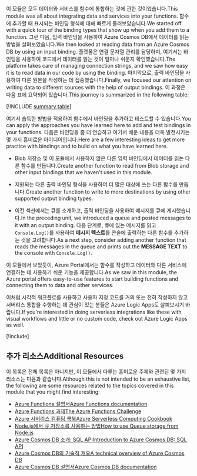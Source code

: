 <span data-ttu-id="b43b8-101">이 모듈은 모두 데이터와 서비스를 함수에 통합하는 것에 관한 것이었습니다.</span><span class="sxs-lookup"><span data-stu-id="b43b8-101">This module was all about integrating data and services into your functions.</span></span> <span data-ttu-id="b43b8-102">함수에 추가할 때 표시되는 바인딩 형식에 대해 빠르게 둘러보았습니다.</span><span class="sxs-lookup"><span data-stu-id="b43b8-102">We started off with a quick tour of the binding types that show up when you add them to a function.</span></span> <span data-ttu-id="b43b8-103">그런 다음, 입력 바인딩을 사용하여 Azure Cosmos DB에서 데이터를 읽는 방법을 살펴보았습니다.</span><span class="sxs-lookup"><span data-stu-id="b43b8-103">We then looked at reading data from an Azure Cosmos DB by using an input binding.</span></span> <span data-ttu-id="b43b8-104">플랫폼은 연결 문자열 관리를 담당하며, 여기서는 바인딩을 사용하여 코드에서 데이터를 읽는 것이 얼마나 쉬운지 확인했습니다.</span><span class="sxs-lookup"><span data-stu-id="b43b8-104">The platform takes care of managing connection strings, and we saw how easy it is to read data in our code by using the binding.</span></span> <span data-ttu-id="b43b8-105">마지막으로, 출력 바인딩을 사용하여 다른 원본을 작성하는 데 집중했습니다.</span><span class="sxs-lookup"><span data-stu-id="b43b8-105">Finally, we focused our attention on writing data to different sources with the help of output bindings.</span></span> <span data-ttu-id="b43b8-106">이 과정은 다음 표에 요약되어 있습니다.</span><span class="sxs-lookup"><span data-stu-id="b43b8-106">This journey is summarized in the following table:</span></span>

[!INCLUDE [summary table](./summary-table.md)]

<span data-ttu-id="b43b8-107">여기서 습득한 방법을 적용하여 함수에서 바인딩을 추가하고 테스트할 수 있습니다.</span><span class="sxs-lookup"><span data-stu-id="b43b8-107">You can apply the approaches you have learned here to add and test bindings in your functions.</span></span> <span data-ttu-id="b43b8-108">다음은 바인딩을 좀 더 연습하고 여기서 배운 내용을 더욱 발전시키는 몇 가지 흥미로운 아이디어입니다.</span><span class="sxs-lookup"><span data-stu-id="b43b8-108">Here are a few interesting ideas to get more practice with bindings and to build on what you have learned here.</span></span>

* <span data-ttu-id="b43b8-109">Blob 저장소 및 이 모듈에서 사용하지 않은 다른 입력 바인딩에서 데이터를 읽는 다른 함수를 만듭니다.</span><span class="sxs-lookup"><span data-stu-id="b43b8-109">Create another function to read from Blob storage and other input bindings that we haven't used in this module.</span></span>

* <span data-ttu-id="b43b8-110">지원되는 다른 출력 바인딩 형식을 사용하여 더 많은 대상에 쓰는 다른 함수를 만듭니다.</span><span class="sxs-lookup"><span data-stu-id="b43b8-110">Create another function to write to more destinations by using other supported output binding types.</span></span>

* <span data-ttu-id="b43b8-111">이전 섹션에서는 큐를 소개하고, 출력 바인딩을 사용하여 메시지를 큐에 게시했습니다.</span><span class="sxs-lookup"><span data-stu-id="b43b8-111">In the preceding unit, we introduced a queue and posted messages to it with an output binding.</span></span> <span data-ttu-id="b43b8-112">다음 단계로, 큐에 있는 메시지를 읽고 `Console.Log()`를 사용하여 **메시지 텍스트**를 콘솔에 출력하는 다른 함수를 추가하는 것을 고려합니다.</span><span class="sxs-lookup"><span data-stu-id="b43b8-112">As a next step, consider adding another function that reads the messages in the queue and prints out the **MESSAGE TEXT** to the console with `Console.Log()`.</span></span>

<span data-ttu-id="b43b8-113">이 모듈에서 보았듯이, Azure Portal에서는 함수를 작성하고 데이터와 다른 서비스에 연결하는 데 사용하기 쉬운 기능을 제공합니다.</span><span class="sxs-lookup"><span data-stu-id="b43b8-113">As we saw in this module, the Azure portal offers easy-to-use features to start building functions and connecting them to data and other services.</span></span>

<span data-ttu-id="b43b8-114">이처럼 시각적 워크플로를 사용하고 사용자 지정 코드를 거의 또는 전혀 작성하지 않고 서버리스 통합을 수행하는 데 관심이 있는 분들은 Azure Logic Apps도 살펴보시기 바랍니다.</span><span class="sxs-lookup"><span data-stu-id="b43b8-114">If you're interested in doing serverless integrations like these with visual workflows and little or no custom code, check out Azure Logic Apps as well.</span></span>

[!include[](../../../includes/azure-sandbox-cleanup.md)]

## <a name="additional-resources"></a><span data-ttu-id="b43b8-115">추가 리소스</span><span class="sxs-lookup"><span data-stu-id="b43b8-115">Additional Resources</span></span>

<span data-ttu-id="b43b8-116">이 목록은 전체 목록은 아니지만, 이 모듈에서 다루는 흥미로운 주제와 관련된 몇 가지 리소스는 다음과 같습니다.</span><span class="sxs-lookup"><span data-stu-id="b43b8-116">Although this is not intended to be an exhaustive list, the following are some resources related to the topics covered in this module that you might find interesting:</span></span>

* [<span data-ttu-id="b43b8-117">Azure Functions 설명서</span><span class="sxs-lookup"><span data-stu-id="b43b8-117">Azure Functions documentation</span></span>](https://docs.microsoft.com/azure/azure-functions/)
* [<span data-ttu-id="b43b8-118">Azure Functions 과제</span><span class="sxs-lookup"><span data-stu-id="b43b8-118">The Azure Functions Challenge</span></span>](https://aka.ms/afc)
* [<span data-ttu-id="b43b8-119">Azure 서버리스 컴퓨팅 쿡북</span><span class="sxs-lookup"><span data-stu-id="b43b8-119">Azure Serverless Computing Cookbook</span></span>](https://azure.microsoft.com/resources/azure-serverless-computing-cookbook/)
* [<span data-ttu-id="b43b8-120">Node.js에서 큐 저장소를 사용하는 방법</span><span class="sxs-lookup"><span data-stu-id="b43b8-120">How to use Queue storage from Node.js</span></span>](https://docs.microsoft.com/azure/storage/queues/storage-nodejs-how-to-use-queues)
* [<span data-ttu-id="b43b8-121">Azure Cosmos DB 소개: SQL API</span><span class="sxs-lookup"><span data-stu-id="b43b8-121">Introduction to Azure Cosmos DB: SQL API</span></span>](https://docs.microsoft.com/azure/cosmos-db/sql-api-introduction)
* [<span data-ttu-id="b43b8-122">Azure Cosmos DB의 기술적 개요</span><span class="sxs-lookup"><span data-stu-id="b43b8-122">A technical overview of Azure Cosmos DB</span></span>](https://azure.microsoft.com/blog/a-technical-overview-of-azure-cosmos-db/)
* [<span data-ttu-id="b43b8-123">Azure Cosmos DB 설명서</span><span class="sxs-lookup"><span data-stu-id="b43b8-123">Azure Cosmos DB documentation</span></span>](https://docs.microsoft.com/azure/cosmos-db/)

